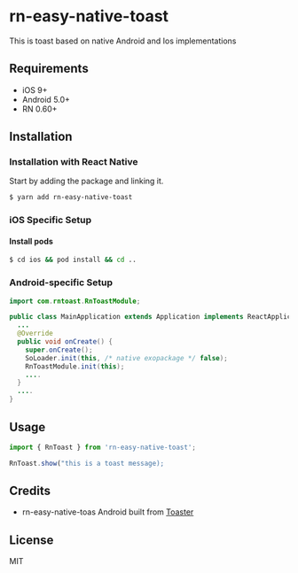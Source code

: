 # rn-easy-native-toast

This is toast based on native Android and Ios implementations

## Requirements

- iOS 9+
- Android 5.0+
- RN 0.60+

## Installation

### Installation with React Native

Start by adding the package and linking it.

```sh
$ yarn add rn-easy-native-toast
```

### iOS Specific Setup

#### Install pods

```sh
$ cd ios && pod install && cd ..
```

### Android-specific Setup

```java
import com.rntoast.RnToastModule;

public class MainApplication extends Application implements ReactApplication {
  ...
  @Override
  public void onCreate() {
    super.onCreate();
    SoLoader.init(this, /* native exopackage */ false);
    RnToastModule.init(this);
    ....
  }
  ....
}

```

## Usage

```js
import { RnToast } from 'rn-easy-native-toast';

RnToast.show("this is a toast message);
```

## Credits

- rn-easy-native-toas Android built from [Toaster](https://github.com/getActivity/Toaster)

## License

MIT
